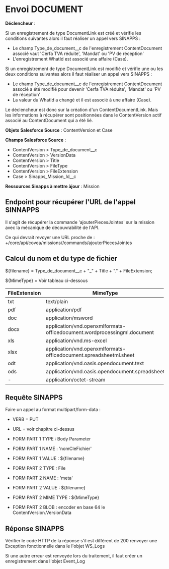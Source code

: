 #  Envoi DOCUMENT

**Déclencheur** : 

Si un enregistrement de type DocumentLink est créé et vérifie les conditions suivantes alors il faut réaliser un appel vers SINAPPS :
- Le champ Type_de_document__c de l'enregistrement ContentDocument associé vaut 'Cerfa TVA réduite', 'Mandat' ou 'PV de réception'
- L'enregistrement WhatId est associé une affaire (Case).

Si un enregistrement de type DocumentLink est modifié et vérifie une ou les deux conditions suivantes alors il faut réaliser un appel vers SINAPPS :
- Le champ Type_de_document__c de l'enregistrement ContentDocument associé a été modifié pour devenir 'Cerfa TVA réduite', 'Mandat' ou 'PV de réception'
- La valeur du WhatId a changé et il est associé à une affaire (Case).

Le déclencheur est donc sur la création d'un ContentDocumentLink. Mais les informations à récupérer sont positionnées dans le ContentVersion actif associé au ContentDocument qui a été lié.

**Objets Salesforce Source** : ContentVersion et Case

**Champs Salesforce Source** : 

- ContentVersion > Type_de_document__c
- ContentVersion > VersionData
- ContentVersion > Title
- ContentVersion > FileType
- ContentVersion > FileExtension
- Case > Sinapps_Mission_Id__c

**Ressources Sinapps à mettre àjour** : Mission

## Endpoint pour récupérer l'URL de l'appel SINNAPPS 
Il s'agit de récupérer la commande 'ajouterPiecesJointes' sur la mission avec la mécanique de découvrabilité de l'API.

Ce qui devrait revoyer une URL proche de : <baseUrl>+/core/api/covea/missions/<missionId>/commands/ajouterPiecesJointes

## Calcul du nom et du type de fichier

${filename} = Type_de_document__c + "_" + Title + "." + FileExtension;

${MimeType} = Voir tableau ci-dessous

| FileExtension | MimeType |
|-----------|----------|
| txt | text/plain |
| pdf | application/pdf |
| doc | application/msword |
| docx | application/vnd.openxmlformats-officedocument.wordprocessingml.document |
| xls | application/vnd.ms-excel |
| xlsx | application/vnd.openxmlformats-officedocument.spreadsheetml.sheet |
| odt | application/vnd.oasis.opendocument.text |
| ods | application/vnd.oasis.opendocument.spreadsheet |
| - | application/octet-stream|

## Requête SINAPPS

Faire un appel au format multipart/form-data :
* VERB = PUT
* URL = voir chapitre ci-dessus

* FORM PART 1 TYPE  : Body Parameter
* FORM PART 1 NAME  : 'nomCleFichier'
* FORM PART 1 VALUE  : ${filename}

* FORM PART 2 TYPE  : File
* FORM PART 2 NAME  : 'meta'
* FORM PART 2 VALUE  : ${filename}
* FORM PART 2 MIME TYPE : ${MimeType}
* FORM PART 2 BLOB  : encoder en base 64 le ContentVersion.VersionData

## Réponse SINAPPS
Vérifier le code HTTP de la réponse s'il est différent de 200 renvoyer une Exception fonctionnelle dans le l'objet WS_Logs

Si une autre erreur est renvoyée lors du traitement, il faut créer un enregistrement dans l'objet Event_Log